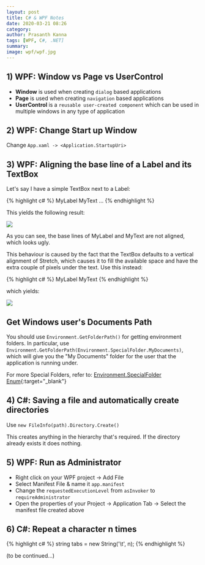 ```yaml
---
layout: post
title: C# & WPF Notes
date: 2020-03-21 08:26
category: 
author: Prasanth Kanna
tags: [WPF, C#, .NET]
summary: 
image: wpf/wpf.jpg
---
```


## 1) WPF: Window vs Page vs UserControl 

* **Window** is used when creating `dialog` based applications
* **Page** is used when creating `navigation` based applications
* **UserControl** is a `reusable user-created component` which can be used in multiple windows in any type of application

## 2) WPF: Change Start up Window 

Change `App.xaml -> <Application.StartupUri>`

## 3) WPF: Aligning the base line of a Label and its TextBox

Let's say I have a simple TextBox next to a Label:

{% highlight c# %}
<StackPanel>
    <StackPanel Orientation="Horizontal">
        <Label Margin="3">MyLabel</Label>
        <TextBox Margin="3" Width="100">MyText</TextBox>
    </StackPanel>
    ...
</StackPanel>
{% endhighlight %}

This yields the following result:

![]({{site.baseurl}}/img/wpf/lbl-txtbox-baseline-align-unfixed.png)

As you can see, the base lines of MyLabel and MyText are not aligned, which looks ugly.

This behaviour is caused by the fact that the TextBox defaults to a vertical alignment of Stretch, which causes it to fill the available space and have the extra couple of pixels under the text.
Use this instead:

{% highlight c# %}
<StackPanel>
    <StackPanel Orientation="Horizontal">
        <Label >MyLabel</Label>
        <TextBox VerticalAlignment="Center" Width="100">MyText</TextBox>
    </StackPanel>
</StackPanel>
{% endhighlight %}

which yields:

![]({{site.baseurl}}/img/wpf/lbl-txtbox-baseline-align-fixed.png)

## Get Windows user's Documents Path

You should use `Environment.GetFolderPath()` for getting environment folders. In particular, use `Environment.GetFolderPath(Environment.SpecialFolder.MyDocuments)`, which will give you the "My Documents" folder for the user that the application is running under.

For more Special Folders, refer to: [Environment.SpecialFolder Enum](https://docs.microsoft.com/en-us/dotnet/api/system.environment.specialfolder?view=netframework-4.8){:target="_blank"}

## 4) C#: Saving a file and automatically create directories

Use `new FileInfo(path).Directory.Create()`

This creates anything in the hierarchy that's required. If the directory already exists it does nothing.

## 5) WPF: Run as Administrator

* Right click on your WPF project -> Add File
* Select Manifest File & name it `app.manifest`
* Change the `requestedExecutionLevel` from `asInvoker` to `requireAdministrator`
* Open the properties of your Project -> Application Tab -> Select the manifest file created above
  
## 6) C#: Repeat a character n times

{% highlight c# %} string tabs = new String('\t', n); {% endhighlight %}

(to be continued...)
